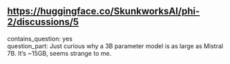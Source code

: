 ## https://huggingface.co/SkunkworksAI/phi-2/discussions/5

contains_question: yes  
question_part: Just curious why a 3B parameter model is as large as Mistral 7B. It’s ~15GB, seems strange to me.